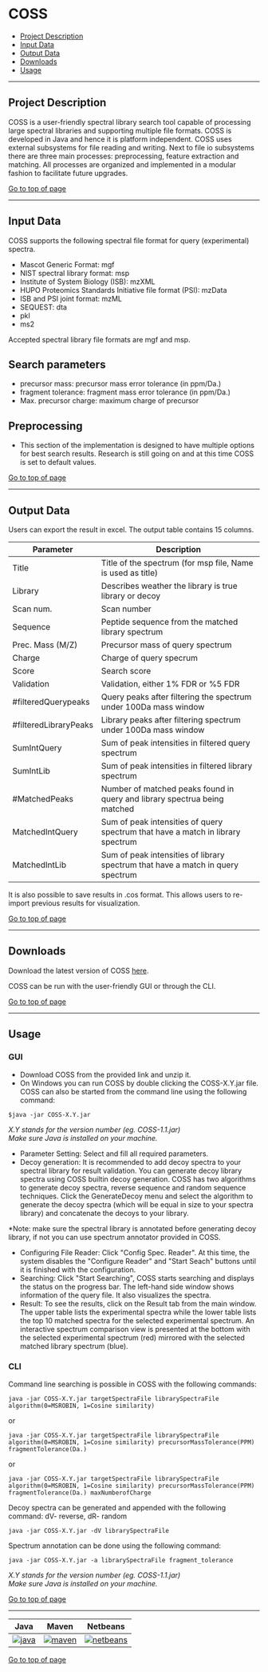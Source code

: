 # COSS

 * [Project Description](#project-description)
 * [Input Data](#input-data)
 * [Output Data](#output-data)
 * [Downloads](#downloads)
 * [Usage](#usage)
 
---
## Project Description

COSS is a user-friendly spectral library search tool capable of processing large spectral libraries and supporting multiple file formats. COSS is developed in Java and hence it is platform independent. COSS uses external subsystems for file reading and writing. Next to file io subsystems there are three main processes: preprocessing, feature extraction and matching. All processes are organized and implemented in a modular fashion to facilitate future upgrades. 

[Go to top of page](#coss)

---
## Input Data
COSS supports the following spectral file format for query (experimental) spectra.
 - Mascot Generic Format: mgf
 - NIST spectral library format: msp
 - Institute of System Biology (ISB): mzXML
 - HUPO Proteomics Standards Initiative file format (PSI): mzData
 - ISB and PSI joint format: mzML
 - SEQUEST: dta
 - pkl
 - ms2
 
Accepted spectral library file formats are mgf and msp.

## Search parameters
 - precursor mass: precursor mass error tolerance (in ppm/Da.)
 - fragment tolerance: fragment mass error tolerance (in ppm/Da.)
 - Max. precursor charge: maximum charge of precursor
 
## Preprocessing
 - This section of the implementation is designed to have multiple options for best search results. Research is still going on and at this time COSS is set to default values.

[Go to top of page](#coss)

---
## Output Data
Users can export the result in excel. The output table contains 15 columns.

| Parameter  | Description        |
|------------|--------------------|
| Title | Title of the spectrum (for msp file, Name is used as title) |
| Library | Describes weather the library is true library or decoy |
| Scan num. | Scan number |
| Sequence | Peptide sequence from the matched library spectrum |
| Prec. Mass (M/Z) | Precursor mass of query spectrum |
| Charge | Charge of query specrum |
| Score | Search score |
| Validation | Validation, either 1% FDR or %5 FDR |
| #filteredQuerypeaks | Query peaks after filtering the spectrum under 100Da mass window |
| #filteredLibraryPeaks | Library peaks after filtering spectrum under 100Da mass window |
| SumIntQuery | Sum of peak intensities in filtered query spectrum |
| SumIntLib | Sum of peak intensities in filtered library spectrum |
| #MatchedPeaks | Number of matched peaks found in query and library spectrua being matched |
| MatchedIntQuery | Sum of peak intensities of query spectrum that have a match in library spectrum |
| MatchedIntLib | Sum of peak intensities of library spectrum that have a match in query spectrum |

It is also possible to save results in .cos format. This allows users to re-import previous results for visualization.

[Go to top of page](#coss)

---
## Downloads

Download the latest version of COSS  <a href="http://genesis.ugent.be/maven2/com/compomics/COSS/" onclick="trackOutboundLink('usage','download','coss','http://genesis.ugent.be/maven2/com/compomics/COSS/2.0/.zip'); return false;">here</a>.  

COSS can be run with the user-friendly GUI or through the CLI. 

[Go to top of page](#coss)

---
## Usage
### GUI
- Download COSS from the provided link and unzip it.
- On Windows you can run COSS by double clicking the COSS-X.Y.jar file. COSS can also be started from the command line using the following command:
```
$java -jar COSS-X.Y.jar
```
*X.Y stands for the version number (eg. COSS-1.1.jar)  
Make sure Java is installed on your machine.*
	
- Parameter Setting: Select and fill all required parameters.
- Decoy generation: It is recommended to add decoy spectra to your spectral library for result validation. You can generate decoy library spectra using COSS builtin decoy generation. COSS has two algorithms to generate decoy spectra, reverse sequence and random sequence techniques. Click the GenerateDecoy menu and select the algorithm to generate the decoy spectra (which will be equal in size to your spectra library) and concatenate the decoys to your library. 

*Note: make sure the spectral library is annotated before generating decoy library, if not you can use spectrum annotator provided in COSS.

- Configuring File Reader: Click "Config Spec. Reader". At this time, the system disables the "Configure Reader" and "Start Seach" buttons until it is finished with the configuration. 
- Searching: Click "Start Searching", COSS starts searching and displays the status on the progress bar. The left-hand side window shows information of the query file. It also visualizes the spectra.
- Result: To see the results, click on the Result tab from the main window. The upper table lists the experimental spectra while the lower table lists the top 10 matched spectra for the selected experimental spectrum. An interactive spectrum comparison view is presented at the bottom with the selected experimental spectrum (red) mirrored with the selected matched library spectrum (blue).

### CLI
Command line searching is possible in COSS with the following commands:
```
java -jar COSS-X.Y.jar targetSpectraFile librarySpectraFile algorithm(0=MSROBIN, 1=Cosine similarity)   
```
or                    
```
java -jar COSS-X.Y.jar targetSpectraFile librarySpectraFile algorithm(0=MSROBIN, 1=Cosine similarity) precursorMassTolerance(PPM) fragmentTolerance(Da.) 
```
or
```
java -jar COSS-X.Y.jar targetSpectraFile librarySpectraFile algorithm(0=MSROBIN, 1=Cosine similarity) precursorMassTolerance(PPM) fragmentTolerance(Da.) maxNumberofCharge
```
Decoy spectra can be generated and appended with the following command: dV- reverse, dR- random
```
java -jar COSS-X.Y.jar -dV librarySpectraFile
```

Spectrum annotation can be done using the following command:

```
java -jar COSS-X.Y.jar -a librarySpectraFile fragment_tolerance
```
*X.Y stands for the version number (eg. COSS-1.1.jar)  
Make sure Java is installed on your machine.*

[Go to top of page](#coss)

---
| Java | Maven | Netbeans | 
|:--:|:--:|:--:|
|[![java](http://genesis.ugent.be/uvpublicdata/image/java.png)](http://java.com/en/) | [![maven](http://genesis.ugent.be/uvpublicdata/image/maven.png)](http://maven.apache.org/) | [![netbeans](https://netbeans.org/images_www/visual-guidelines/NB-logo-single.jpg)](https://netbeans.org/)

[Go to top of page](#coss)
